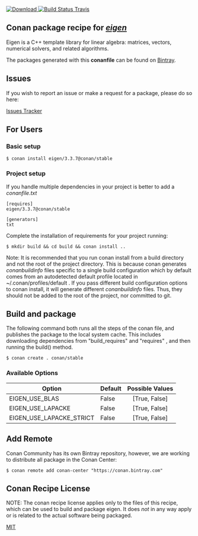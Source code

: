 [![Download](https://api.bintray.com/packages/conan-community/conan/eigen%3Aconan/images/download.svg) ](https://bintray.com/conan-community/conan/eigen%3Aconan/_latestVersion)
[![Build Status Travis](https://travis-ci.org/conan-community/conan-eigen.svg)](https://travis-ci.org/conan-community/conan-eigen)

## Conan package recipe for [*eigen*](http://eigen.tuxfamily.org)

Eigen is a C++ template library for linear algebra: matrices, vectors,                    numerical solvers, and related algorithms.

The packages generated with this **conanfile** can be found on [Bintray](https://bintray.com/conan-community/conan/eigen%3Aconan).


## Issues

If you wish to report an issue or make a request for a package, please do so here:

[Issues Tracker](https://github.com/conan-community/community/issues)


## For Users

### Basic setup

    $ conan install eigen/3.3.7@conan/stable

### Project setup

If you handle multiple dependencies in your project is better to add a *conanfile.txt*

    [requires]
    eigen/3.3.7@conan/stable

    [generators]
    txt

Complete the installation of requirements for your project running:

    $ mkdir build && cd build && conan install ..

Note: It is recommended that you run conan install from a build directory and not the root of the project directory.  This is because conan generates *conanbuildinfo* files specific to a single build configuration which by default comes from an autodetected default profile located in ~/.conan/profiles/default .  If you pass different build configuration options to conan install, it will generate different *conanbuildinfo* files.  Thus, they should not be added to the root of the project, nor committed to git.


## Build and package

The following command both runs all the steps of the conan file, and publishes the package to the local system cache.  This includes downloading dependencies from "build_requires" and "requires" , and then running the build() method.

    $ conan create . conan/stable


### Available Options
| Option        | Default | Possible Values  |
| ------------- |:----------------- |:------------:|
| EIGEN_USE_BLAS      | False |  [True, False] |
| EIGEN_USE_LAPACKE      | False |  [True, False] |
| EIGEN_USE_LAPACKE_STRICT      | False |  [True, False] |


## Add Remote

Conan Community has its own Bintray repository, however, we are working to distribute all package in the Conan Center:

    $ conan remote add conan-center "https://conan.bintray.com"


## Conan Recipe License

NOTE: The conan recipe license applies only to the files of this recipe, which can be used to build and package eigen.
It does *not* in any way apply or is related to the actual software being packaged.

[MIT](LICENSE)
